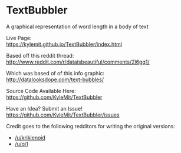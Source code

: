 TextBubbler
===========

A graphical representation of word length in a body of text

Live Page:  
https://kylemit.github.io/TextBubbler/index.html

Based off this reddit thread:  
http://www.reddit.com/r/dataisbeautiful/comments/2l6gq1/

Which was based of of this info graphic:  
http://datalooksdope.com/text-bubbles/

Source Code Available Here:  
https://github.com/KyleMit/TextBubbler

Have an Idea? Submit an Issue!  
https://github.com/KyleMit/TextBubbler/issues

Credit goes to the following redditors for writing the original versions:

* [/u/krikienoid](http://www.reddit.com/user/krikienoid)
* [/u/qi1](http://www.reddit.com/user/qi1)
